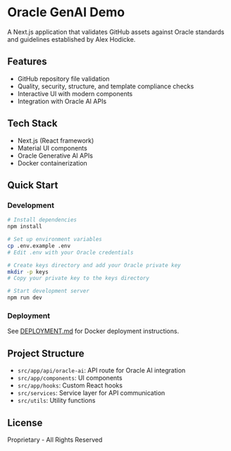 # Oracle GenAI Demo

A Next.js application that validates GitHub assets against Oracle standards and guidelines established by Alex Hodicke.

## Features

- GitHub repository file validation
- Quality, security, structure, and template compliance checks
- Interactive UI with modern components
- Integration with Oracle AI APIs

## Tech Stack

- Next.js (React framework)
- Material UI components
- Oracle Generative AI APIs
- Docker containerization

## Quick Start

### Development

```bash
# Install dependencies
npm install

# Set up environment variables
cp .env.example .env
# Edit .env with your Oracle credentials

# Create keys directory and add your Oracle private key
mkdir -p keys
# Copy your private key to the keys directory

# Start development server
npm run dev
```

### Deployment

See [DEPLOYMENT.md](./DEPLOYMENT.md) for Docker deployment instructions.

## Project Structure

- `src/app/api/oracle-ai`: API route for Oracle AI integration
- `src/app/components`: UI components
- `src/app/hooks`: Custom React hooks
- `src/services`: Service layer for API communication
- `src/utils`: Utility functions

## License

Proprietary - All Rights Reserved
